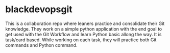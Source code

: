 # blackdevopsgit
This is a collaboration repo where leaners practice and consolidate their Git knowledge. 
They work on a simple python application with the end goal to get used with the Git Workflow and learn Python basic allong the way.
It is task/card based.
While working on each task, they will practice both Git commands and Python command.

